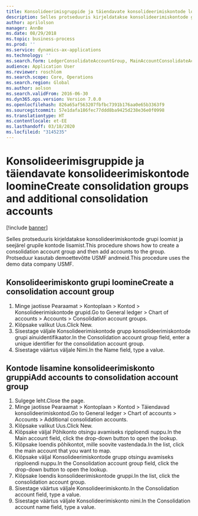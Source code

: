 ```yaml
---
title: Konsolideerimisgruppide ja täiendavate konsolideerimiskontode loomine
description: Selles protseduuris kirjeldatakse konsolideerimiskontode grupi loomist ja seejärel grupile kontode lisamist.
author: aprilolson
manager: AnnBe
ms.date: 08/29/2018
ms.topic: business-process
ms.prod: ''
ms.service: dynamics-ax-applications
ms.technology: ''
ms.search.form: LedgerConsolidateAccountGroup, MainAccountConsolidateAccount
audience: Application User
ms.reviewer: roschlom
ms.search.scope: Core, Operations
ms.search.region: Global
ms.author: aolson
ms.search.validFrom: 2016-06-30
ms.dyn365.ops.version: Version 7.0.0
ms.openlocfilehash: 826a65af563207fbfbc7391b176aa0e65b3363f9
ms.sourcegitcommit: 57e1dafa186fec77ddd8ba9425d238e36e0f0998
ms.translationtype: HT
ms.contentlocale: et-EE
ms.lasthandoff: 03/18/2020
ms.locfileid: "3145235"
---
```

# <a name="create-consolidation-groups-and-additional-consolidation-accounts"></a><span data-ttu-id="fc726-103">Konsolideerimisgruppide ja täiendavate konsolideerimiskontode loomine</span><span class="sxs-lookup"><span data-stu-id="fc726-103">Create consolidation groups and additional consolidation accounts</span></span>

[!include [banner](../../includes/banner.md)]

<span data-ttu-id="fc726-104">Selles protseduuris kirjeldatakse konsolideerimiskontode grupi loomist ja seejärel grupile kontode lisamist.</span><span class="sxs-lookup"><span data-stu-id="fc726-104">This procedure shows how to create a consolidation account group and then add accounts to the group.</span></span> <span data-ttu-id="fc726-105">Protseduur kasutab demoettevõtte USMF andmeid.</span><span class="sxs-lookup"><span data-stu-id="fc726-105">This procedure uses the demo data company USMF.</span></span>


## <a name="create-a-consolidation-account-group"></a><span data-ttu-id="fc726-106">Konsolideerimiskonto grupi loomine</span><span class="sxs-lookup"><span data-stu-id="fc726-106">Create a consolidation account group</span></span>
1. <span data-ttu-id="fc726-107">Minge jaotisse Pearaamat > Kontoplaan > Kontod > Konsolideerimiskontode grupid.</span><span class="sxs-lookup"><span data-stu-id="fc726-107">Go to General ledger > Chart of accounts > Accounts > Consolidation account groups.</span></span>
2. <span data-ttu-id="fc726-108">Klõpsake valikut Uus.</span><span class="sxs-lookup"><span data-stu-id="fc726-108">Click New.</span></span>
3. <span data-ttu-id="fc726-109">Sisestage väljale Konsolideerimiskontode grupp konsolideerimiskontode grupi ainuidentifikaator.</span><span class="sxs-lookup"><span data-stu-id="fc726-109">In the Consolidation account group field, enter a unique identifier for the consolidation account group.</span></span>
4. <span data-ttu-id="fc726-110">Sisestage väärtus väljale Nimi.</span><span class="sxs-lookup"><span data-stu-id="fc726-110">In the Name field, type a value.</span></span>

## <a name="add-accounts-to-consolidation-account-group"></a><span data-ttu-id="fc726-111">Kontode lisamine konsolideerimiskonto gruppi</span><span class="sxs-lookup"><span data-stu-id="fc726-111">Add accounts to consolidation account group</span></span>
1. <span data-ttu-id="fc726-112">Sulgege leht.</span><span class="sxs-lookup"><span data-stu-id="fc726-112">Close the page.</span></span>
2. <span data-ttu-id="fc726-113">Minge jaotisse Pearaamat > Kontoplaan > Kontod > Täiendavad konsolideerimiskontod.</span><span class="sxs-lookup"><span data-stu-id="fc726-113">Go to General ledger > Chart of accounts > Accounts > Additional consolidation accounts.</span></span>
3. <span data-ttu-id="fc726-114">Klõpsake valikut Uus.</span><span class="sxs-lookup"><span data-stu-id="fc726-114">Click New.</span></span>
4. <span data-ttu-id="fc726-115">Klõpsake väljal Põhikonto otsingu avamiseks ripploendi nuppu.</span><span class="sxs-lookup"><span data-stu-id="fc726-115">In the Main account field, click the drop-down button to open the lookup.</span></span>
5. <span data-ttu-id="fc726-116">Klõpsake loendis põhikontot, mille soovite vastendada.</span><span class="sxs-lookup"><span data-stu-id="fc726-116">In the list, click the main account that you want to map.</span></span>
6. <span data-ttu-id="fc726-117">Klõpsake väljal Konsolideerimiskontode grupp otsingu avamiseks ripploendi nuppu.</span><span class="sxs-lookup"><span data-stu-id="fc726-117">In the Consolidation account group field, click the drop-down button to open the lookup.</span></span>
7. <span data-ttu-id="fc726-118">Klõpsake loendis konsolideerimiskontode gruppi.</span><span class="sxs-lookup"><span data-stu-id="fc726-118">In the list, click the consolidation account group.</span></span>
8. <span data-ttu-id="fc726-119">Sisestage väärtus väljale Konsolideerimiskonto.</span><span class="sxs-lookup"><span data-stu-id="fc726-119">In the Consolidation account field, type a value.</span></span>
9. <span data-ttu-id="fc726-120">Sisestage väärtus väljale Konsolideerimiskonto nimi.</span><span class="sxs-lookup"><span data-stu-id="fc726-120">In the Consolidation account name field, type a value.</span></span>

